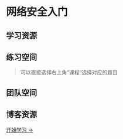 # 网络安全入门

## 学习资源

<!-- - [MDN](https://developer.mozilla.org/zh-CN/)
- [w3school](https://www.w3school.com.cn/)
- [菜鸟教程](https://www.runoob.com/) -->

## 练习空间

<!-- - [freeCodeCamp](https://www.freecodecamp.org/)
- [freeCodeCamp 中文社区](https://www.freecodecamp.org/chinese/) -->

>可以直接选择右上角“课程”选择对应的题目

## 团队空间

<!-- - [AlloyTeam](http://www.alloyteam.com/category/webdevelop/)
- [IMWEB](/)
- [饿了么前端](https://github.com/ElemeFE)
- [淘宝前端团队](http://taobaofed.org/)
- [百度 Web 前端研发部](http://fex.baidu.com/)
- [京东凹凸实验室](/)
- [360 奇舞团](https://75.team/)
- [七牛团队技术博客](http://blog.qiniu.com/archives/all)
- [有赞技术团队](https://tech.youzan.com/) -->

## 博客资源

<!-- - [阮一峰的网络日志](https://www.ruanyifeng.com/blog/)
- [鑫空间，鑫生活](https://www.zhangxinxu.com/) -->

[开始学习 ->](./MISC.md)